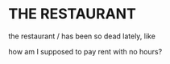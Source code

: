 # THE RESTAURANT
the restaurant /
has been
so
dead 
lately, like

how am I 
supposed to 
pay rent
with
no hours?
